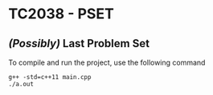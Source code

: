 # TC2038 - PSET
## _(Possibly)_ Last Problem Set

To compile and run the project, use the following command 

```
g++ -std=c++11 main.cpp
./a.out
```
